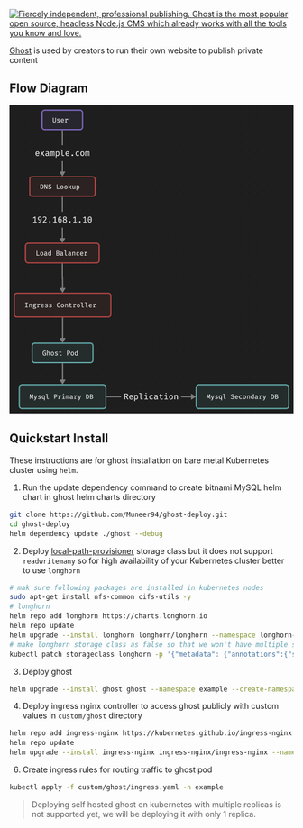 <a href="https://ghost.org/"><img src="https://user-images.githubusercontent.com/353959/169805900-66be5b89-0859-4816-8da9-528ed7534704.png" alt="Fiercely independent, professional publishing. Ghost is the most popular open source, headless Node.js CMS which already works with all the tools you know and love." /></a>

[Ghost](https://ghost.org) is used by creators to run their own website to publish private content

## Flow Diagram
![design](images/design.png)

## Quickstart Install

These instructions are for ghost installation on bare metal Kubernetes cluster using `helm`.

1. Run the update dependency command to create bitnami MySQL helm chart in ghost helm charts directory
```bash
git clone https://github.com/Muneer94/ghost-deploy.git
cd ghost-deploy
helm dependency update ./ghost --debug
```
2. Deploy [local-path-provisioner](https://github.com/rancher/local-path-provisioner) storage class but it does not support `readwritemany` so for high availability of your Kubernetes cluster better to use `longhorn`
```bash
# mak sure following packages are installed in kubernetes nodes
sudo apt-get install nfs-common cifs-utils -y
# longhorn
helm repo add longhorn https://charts.longhorn.io
helm repo update
helm upgrade --install longhorn longhorn/longhorn --namespace longhorn-system --create-namespace
# make longhorn storage class as false so that we won't have multiple storage classes as default
kubectl patch storageclass longhorn -p '{"metadata": {"annotations":{"storageclass.kubernetes.io/is-default-class":"false"}}}'
```
3. Deploy ghost
```bash
helm upgrade --install ghost ghost --namespace example --create-namespace -f custom/ghost/example.yaml
```
4. Deploy ingress nginx controller to access ghost publicly with custom values in `custom/ghost` directory
```bash
helm repo add ingress-nginx https://kubernetes.github.io/ingress-nginx
helm repo update
helm upgrade --install ingress-nginx ingress-nginx/ingress-nginx --namespace ingress-nginx --create-namespace -f custom/ghost/nginx.yaml
```
6. Create ingress rules for routing traffic to ghost pod
```bash
kubectl apply -f custom/ghost/ingress.yaml -n example
```

> Deploying self hosted ghost on kubernetes with multiple replicas is not supported yet, we will be deploying it with only 1 replica.